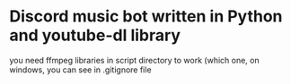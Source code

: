# Discord music bot written in Python and youtube-dl library

you need ffmpeg libraries in script directory to work (which one, on windows, you can see in .gitignore file
